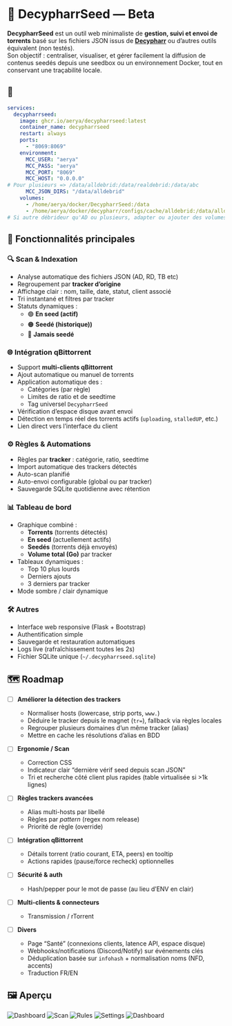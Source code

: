 # 🌱 DecypharrSeed — Beta

**DecypharrSeed** est un outil web minimaliste de **gestion, suivi et envoi de torrents** basé sur les fichiers JSON issus de [**Decypharr**](https://github.com/sirrobot01/decypharr) ou d’autres outils équivalent (non testés).  
Son objectif : centraliser, visualiser, et gérer facilement la diffusion de contenus seedés depuis une seedbox ou un environnement Docker, tout en conservant une traçabilité locale.





## 🐳

```yaml
services:
  decypharrseed:
    image: ghcr.io/aerya/decypharrseed:latest
    container_name: decypharrseed
    restart: always
    ports:
      - "8069:8069"
    environment:
      MCC_USER: "aerya"
      MCC_PASS: "aerya"
      MCC_PORT: "8069"
      MCC_HOST: "0.0.0.0"
# Pour plusieurs => /data/alldebrid:/data/realdebrid:/data/abc
      MCC_JSON_DIRS: "/data/alldebrid"
    volumes:
      - /home/aerya/docker/DecypharrSeed:/data
      - /home/aerya/docker/decypharr/configs/cache/alldebrid:/data/alldebrid:ro
# Si autre débrideur qu'AD ou plusieurs, adapter ou ajouter des volumes
```




## 🚀 Fonctionnalités principales

### 🔍 Scan & Indexation
- Analyse automatique des fichiers JSON (AD, RD, TB etc)
- Regroupement par **tracker d’origine**
- Affichage clair : nom, taille, date, statut, client associé
- Tri instantané et filtres par tracker
- Statuts dynamiques :  
  - 🟢 **En seed (actif)**  
  - 🟠 **Seedé (historique))**  
  - 🔴 **Jamais seedé**

### 🌐 Intégration qBittorrent
- Support **multi-clients qBittorrent**
- Ajout automatique ou manuel de torrents
- Application automatique des :
  - Catégories (par règle)
  - Limites de ratio et de seedtime
  - Tag universel `DecypharrSeed`
- Vérification d’espace disque avant envoi
- Détection en temps réel des torrents actifs (`uploading`, `stalledUP`, etc.)
- Lien direct vers l’interface du client

### ⚙️ Règles & Automations
- Règles par **tracker** : catégorie, ratio, seedtime
- Import automatique des trackers détectés
- Auto-scan planifié
- Auto-envoi configurable (global ou par tracker)
- Sauvegarde SQLite quotidienne avec rétention

### 📊 Tableau de bord
- Graphique combiné :
  - **Torrents** (torrents détectés)
  - **En seed** (actuellement actifs)
  - **Seedés** (torrents déjà envoyés)
  - **Volume total (Go)** par tracker
- Tableaux dynamiques :
  - Top 10 plus lourds
  - Derniers ajouts
  - 3 derniers par tracker
- Mode sombre / clair dynamique

### 🛠️ Autres
- Interface web responsive (Flask + Bootstrap)
- Authentification simple
- Sauvegarde et restauration automatiques
- Logs live (rafraîchissement toutes les 2s)
- Fichier SQLite unique (`~/.decypharrseed.sqlite`)





## 🗺️ Roadmap

- [ ] **Améliorer la détection des trackers**
  - Normaliser hosts (lowercase, strip ports, `www.`)
  - Déduire le tracker depuis le magnet (`tr=`), fallback via règles locales
  - Regrouper plusieurs domaines d’un même tracker (alias)
  - Mettre en cache les résolutions d’alias en BDD

- [ ] **Ergonomie / Scan**
  - Correction CSS
  - Indicateur clair “dernière vérif seed depuis scan JSON”
  - Tri et recherche côté client plus rapides (table virtualisée si >1k lignes)

- [ ] **Règles trackers avancées**
  - Alias multi-hosts par libellé
  - Règles par *pattern* (regex nom release)
  - Priorité de règle (override)

- [ ] **Intégration qBittorrent**
  - Détails torrent (ratio courant, ETA, peers) en tooltip
  - Actions rapides (pause/force recheck) optionnelles

- [ ] **Sécurité & auth**
  - Hash/pepper pour le mot de passe (au lieu d’ENV en clair)

- [ ] **Multi-clients & connecteurs**
  - Transmission / rTorrent

- [ ] **Divers**
  - Page “Santé” (connexions clients, latence API, espace disque)
  - Webhooks/notifications (Discord/Notify) sur événements clés
  - Déduplication basée sur `infohash` + normalisation noms (NFD, accents)
  - Traduction FR/EN





## 🖼️ Aperçu

![Dashboard](screens/1.png) ![Scan](screens/4.png) ![Rules](screens/3.png) ![Settings](screens/2.png) ![Dashboard](screens/5.png)